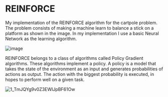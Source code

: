 # REINFORCE

My implementation of the REINFORCE algorithm for the cartpole problem. The problem consists of making a machine learn to balance a stick on a platform as shown in the image. In my implementation I use a basic Neural Network as the learning algorithm.

![image](https://user-images.githubusercontent.com/46114496/200649849-6c81d412-4175-43c0-930a-5eb592a1f909.png)

REINFORCE belongs to a class of algorithms called Policy Gradient algorithms. These algorithms implement a policy. A policy is a model that takes the state of the environment as an input and generates probabilities of actions as output. The action with the biggest probability is executed, in hopes to perform well on a given task.

![1_TmJQYg9v0Z3EWIJpBF61Ow](https://user-images.githubusercontent.com/46114496/201552692-41780177-108b-4e3a-a02f-4bad11e79b6b.png)



